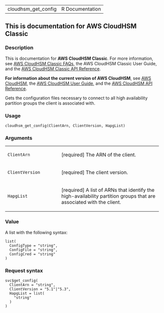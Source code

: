 <table style="width: 100%;">
<tbody>
<tr class="odd">
<td>cloudhsm_get_config</td>
<td style="text-align: right;">R Documentation</td>
</tr>
</tbody>
</table>

## This is documentation for AWS CloudHSM Classic

### Description

This is documentation for **AWS CloudHSM Classic**. For more
information, see [AWS CloudHSM Classic
FAQs](https://aws.amazon.com/cloudhsm/faqs/), the AWS CloudHSM Classic
User Guide, and the [AWS CloudHSM Classic API
Reference](https://docs.aws.amazon.com/cloudhsm/classic/APIReference/).

**For information about the current version of AWS CloudHSM**, see [AWS
CloudHSM](https://aws.amazon.com/cloudhsm/), the [AWS CloudHSM User
Guide](https://docs.aws.amazon.com/cloudhsm/latest/userguide/), and the
[AWS CloudHSM API
Reference](https://docs.aws.amazon.com/cloudhsm/latest/APIReference/).

Gets the configuration files necessary to connect to all high
availability partition groups the client is associated with.

### Usage

    cloudhsm_get_config(ClientArn, ClientVersion, HapgList)

### Arguments

<table>
<colgroup>
<col style="width: 35%" />
<col style="width: 65%" />
</colgroup>
<tbody>
<tr class="odd">
<td><code id="cloudhsm_get_config_:_ClientArn">ClientArn</code></td>
<td><p>[required] The ARN of the client.</p></td>
</tr>
<tr class="even">
<td><code
id="cloudhsm_get_config_:_ClientVersion">ClientVersion</code></td>
<td><p>[required] The client version.</p></td>
</tr>
<tr class="odd">
<td><code id="cloudhsm_get_config_:_HapgList">HapgList</code></td>
<td><p>[required] A list of ARNs that identify the high-availability
partition groups that are associated with the client.</p></td>
</tr>
</tbody>
</table>

### Value

A list with the following syntax:

    list(
      ConfigType = "string",
      ConfigFile = "string",
      ConfigCred = "string"
    )

### Request syntax

    svc$get_config(
      ClientArn = "string",
      ClientVersion = "5.1"|"5.3",
      HapgList = list(
        "string"
      )
    )
